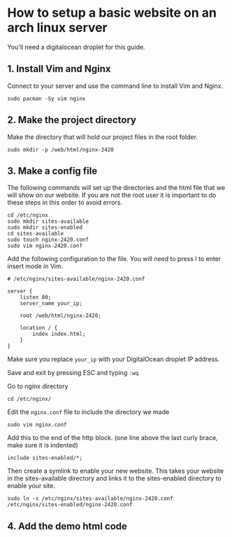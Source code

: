 # How to setup a basic website on an arch linux server

You'll need a digitalocean droplet for this guide.

## 1. Install Vim and Nginx

Connect to your server and use the command line to install Vim and Nginx.

```
sudo pacman -Sy vim nginx
```

## 2. Make the project directory

Make the directory that will hold our project files in the root folder.

```
sudo mkdir -p /web/html/nginx-2420
```

## 3. Make a config file

The following commands will set up the directories and the html file that we will show on our website. If you are not the root user it is important to do these steps in this order to avoid errors.

```
cd /etc/nginx
sudo mkdir sites-available
sudo mkdir sites-enabled
cd sites-available
sudo touch nginx-2420.conf
sudo vim nginx-2420.conf
```

Add the following configuration to the file. You will need to press I to enter insert mode in Vim.

```
# /etc/nginx/sites-available/nginx-2420.conf

server {
    listen 80;
    server_name your_ip;

    root /web/html/nginx-2420;

    location / {
        index index.html;
    }
}

```

Make sure you replace `your_ip` with your DigitalOcean droplet IP address.

Save and exit by pressing ESC and typing `:wq`

Go to nginx directory

```
cd /etc/nginx/
```

Edit the `nginx.conf` file to include the directory we made

```
sudo vim nginx.conf
```

Add this to the end of the http block. (one line above the last curly brace, make sure it is indented)

```
include sites-enabled/*;
```

Then create a symlink to enable your new website. This takes your website in the sites-available directory and links it to the sites-enabled directory to enable your site.

```
sudo ln -s /etc/nginx/sites-available/nginx-2420.conf /etc/nginx/sites-enabled/nginx-2420.conf
```

## 4. Add the demo html code

